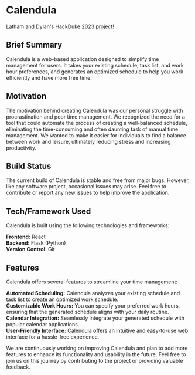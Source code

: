 # Calendula
Latham and Dylan's HackDuke 2023 project!

## Brief Summary
Calendula is a web-based application designed to simplify time management for users. It takes your existing schedule, task list, and work hour preferences, and generates an optimized schedule to help you work efficiently and have more free time.

## Motivation
The motivation behind creating Calendula was our personal struggle with procrastination and poor time management. We recognized the need for a tool that could automate the process of creating a well-balanced schedule, eliminating the time-consuming and often daunting task of manual time management. We wanted to make it easier for individuals to find a balance between work and leisure, ultimately reducing stress and increasing productivity.

## Build Status
The current build of Calendula is stable and free from major bugs. However, like any software project, occasional issues may arise. Feel free to contribute or report any new issues to help improve the application.

## Tech/Framework Used
Calendula is built using the following technologies and frameworks:  

**Frontend:** React  
**Backend:** Flask (Python)  
**Version Control**: Git  

## Features
Calendula offers several features to streamline your time management:  

**Automated Scheduling:** Calendula analyzes your existing schedule and task list to create an optimized work schedule.  
**Customizable Work Hours:** You can specify your preferred work hours, ensuring that the generated schedule aligns with your daily routine.  
**Calendar Integration:** Seamlessly integrate your generated schedule with popular calendar applications.  
**User-Friendly Interface:** Calendula offers an intuitive and easy-to-use web interface for a hassle-free experience.  

We are continuously working on improving Calendula and plan to add more features to enhance its functionality and usability in the future. Feel free to join us on this journey by contributing to the project or providing valuable feedback.  
